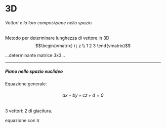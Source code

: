 # 3D 
###### Vettori e la loro composizione nello spazio
Metodo per determinare lunghezza di vettore in 3D
$$\begin{vmatrix} i j z \\ 1 2 3 \end{vmatrix}$$

...determinante matrice 3x3...

---

##### Piano nello spazio euclideo
Equazione generale: 
###### $$ax+by+cz+d=0$$

3 vettori: 2 di giacitura.

equazione con $\pi$
